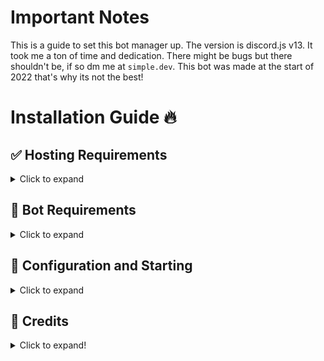 # Important Notes
This is a guide to set this bot manager up. The version is discord.js v13. It took me a ton of time and dedication. There might be bugs but there shouldn't be, if so dm me at `simple.dev`. This bot was made at the start of 2022 that's why its not the best!

# Installation  Guide 🔥

## ✅ Hosting Requirements

<details>
  <summary>Click to expand</summary>

  * [nodejs](https://nodejs.org) version 16.6 or higher, I recommend the latest STABLE version
  * A VPS would be advised, so you don't need to keep your PC/laptop/RasPi 24/7 online!

</details>

## 🤖 Bot Requirements

<details>
  <summary>Click to expand</summary>

  1. Download the [Source Code](https://github.com/devguy100/Bot-Manager)
     * Either by: `git clone https://github.com/devguy100/Bot-Manager `
     * Or by downloading it as a zip from the releases tab or a branch.

</details>


## 🤖 Configuration and Starting

<details>
  <summary>Click to expand</summary>

  **NOTE:** *You can do the exact same configuration inside of the `example.env` file, just make sure to rename it to `.env` or use environment variables!*

   1. Fill in all required data in `config.json ` **NOTE:** *If you're on replit.com, it is exposed to everyone!(use process.env instead)*
   2. You can adjust some settings in the other `.json` Files, **BUT PLEASE __KEEP__ MY CREDITS & ADS AS THIS TOOK ME TIME AND EFFORT!**
   3. Now start the bot by opening a cmd line in that folder and typing: `node .` or `node index.js`
   4. MAKE SURE TO CHANGE ALL THE IDS OR THE BOT WILL NOT WORK!

</details>


## 📝 Credits

<details>
<summary>Click to expand!</summary>

**This bot was made by simple.dev with some help of my dear friend audiro.**

**NOTE: You must have/keep credits in the help command saying the following:**
Bot made by simple.dev & audiro
</details>
